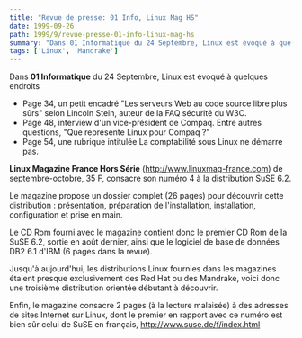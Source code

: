 ```yaml
---
title: "Revue de presse: 01 Info, Linux Mag HS"
date: 1999-09-26
path: 1999/9/revue-presse-01-info-linux-mag-hs
summary: "Dans 01 Informatique du 24 Septembre, Linux est évoqué à quelques endroits Page 34, un petit encadré \"Les serveurs Web au code source libre plus sûrs\" selon Lincoln Stein, auteur de la FAQ sécurité du W3C."
tags: ['Linux', 'Mandrake']
---
```


<P>Dans <B>01 Informatique</B>
du 24 Septembre, Linux est évoqué à quelques endroits</P>

<UL>

<LI>Page 34, un petit encadré "Les serveurs Web au code source
libre plus sûrs" selon Lincoln Stein, auteur de la FAQ
sécurité du W3C.
<LI>Page 48, interview d'un vice-président de Compaq. Entre
autres questions, "Que représente Linux pour Compaq ?"
<LI>Page 54, une rubrique intitulée La comptabilité sous
Linux ne démarre pas.
</UL>

<P><B>Linux Magazine France Hors Série</B> (<A HREF="http://www.linuxmag-france.com">http://www.linuxmag-france.com</A>) de
septembre-octobre, 35 F, consacre son numéro 4 à la distribution SuSE
6.2.</P>

<P>Le magazine propose un dossier complet (26 pages) pour découvrir cette
distribution : présentation, préparation de l'installation,
installation, configuration et prise en main.</P>

<P>Le CD Rom fourni avec le magazine contient donc le premier CD Rom de la
SuSE 6.2, sortie en août dernier, ainsi que le logiciel de base de
données DB2 6.1 d'IBM (6 pages dans la revue).</P>

<P>Jusqu'à aujourd'hui, les distributions Linux fournies dans les magazines
étaient presque exclusivement des Red Hat ou des Mandrake, voici donc
une troisième distribution orientée débutant à découvrir.</P>

<P>Enfin, le magazine consacre 2 pages (à la lecture malaisée) à des
adresses de sites Internet sur Linux, dont le premier en rapport avec ce
numéro est bien sûr celui de SuSE en français,
<A HREF="http://www.suse.de/f/index.html">http://www.suse.de/f/index.html</A></P>



